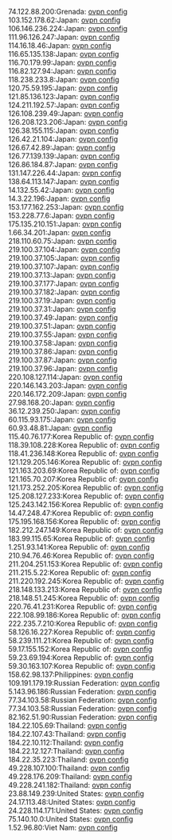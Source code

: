 74.122.88.200:Grenada: [ovpn config](vpn/74_122_88_200.ovpn)  
103.152.178.62:Japan: [ovpn config](vpn/103_152_178_62.ovpn)  
106.146.236.224:Japan: [ovpn config](vpn/106_146_236_224.ovpn)  
111.96.126.247:Japan: [ovpn config](vpn/111_96_126_247.ovpn)  
114.16.18.46:Japan: [ovpn config](vpn/114_16_18_46.ovpn)  
116.65.135.138:Japan: [ovpn config](vpn/116_65_135_138.ovpn)  
116.70.179.99:Japan: [ovpn config](vpn/116_70_179_99.ovpn)  
116.82.127.94:Japan: [ovpn config](vpn/116_82_127_94.ovpn)  
118.238.233.8:Japan: [ovpn config](vpn/118_238_233_8.ovpn)  
120.75.59.195:Japan: [ovpn config](vpn/120_75_59_195.ovpn)  
121.85.136.123:Japan: [ovpn config](vpn/121_85_136_123.ovpn)  
124.211.192.57:Japan: [ovpn config](vpn/124_211_192_57.ovpn)  
126.108.239.49:Japan: [ovpn config](vpn/126_108_239_49.ovpn)  
126.208.123.206:Japan: [ovpn config](vpn/126_208_123_206.ovpn)  
126.38.155.115:Japan: [ovpn config](vpn/126_38_155_115.ovpn)  
126.42.21.104:Japan: [ovpn config](vpn/126_42_21_104.ovpn)  
126.67.42.89:Japan: [ovpn config](vpn/126_67_42_89.ovpn)  
126.77.139.139:Japan: [ovpn config](vpn/126_77_139_139.ovpn)  
126.86.184.87:Japan: [ovpn config](vpn/126_86_184_87.ovpn)  
131.147.226.44:Japan: [ovpn config](vpn/131_147_226_44.ovpn)  
138.64.113.147:Japan: [ovpn config](vpn/138_64_113_147.ovpn)  
14.132.55.42:Japan: [ovpn config](vpn/14_132_55_42.ovpn)  
14.3.22.196:Japan: [ovpn config](vpn/14_3_22_196.ovpn)  
153.177.162.253:Japan: [ovpn config](vpn/153_177_162_253.ovpn)  
153.228.77.6:Japan: [ovpn config](vpn/153_228_77_6.ovpn)  
175.135.210.151:Japan: [ovpn config](vpn/175_135_210_151.ovpn)  
1.66.34.201:Japan: [ovpn config](vpn/1_66_34_201.ovpn)  
218.110.60.75:Japan: [ovpn config](vpn/218_110_60_75.ovpn)  
219.100.37.104:Japan: [ovpn config](vpn/219_100_37_104.ovpn)  
219.100.37.105:Japan: [ovpn config](vpn/219_100_37_105.ovpn)  
219.100.37.107:Japan: [ovpn config](vpn/219_100_37_107.ovpn)  
219.100.37.13:Japan: [ovpn config](vpn/219_100_37_13.ovpn)  
219.100.37.177:Japan: [ovpn config](vpn/219_100_37_177.ovpn)  
219.100.37.182:Japan: [ovpn config](vpn/219_100_37_182.ovpn)  
219.100.37.19:Japan: [ovpn config](vpn/219_100_37_19.ovpn)  
219.100.37.31:Japan: [ovpn config](vpn/219_100_37_31.ovpn)  
219.100.37.49:Japan: [ovpn config](vpn/219_100_37_49.ovpn)  
219.100.37.51:Japan: [ovpn config](vpn/219_100_37_51.ovpn)  
219.100.37.55:Japan: [ovpn config](vpn/219_100_37_55.ovpn)  
219.100.37.58:Japan: [ovpn config](vpn/219_100_37_58.ovpn)  
219.100.37.86:Japan: [ovpn config](vpn/219_100_37_86.ovpn)  
219.100.37.87:Japan: [ovpn config](vpn/219_100_37_87.ovpn)  
219.100.37.96:Japan: [ovpn config](vpn/219_100_37_96.ovpn)  
220.108.127.114:Japan: [ovpn config](vpn/220_108_127_114.ovpn)  
220.146.143.203:Japan: [ovpn config](vpn/220_146_143_203.ovpn)  
220.146.172.209:Japan: [ovpn config](vpn/220_146_172_209.ovpn)  
27.98.168.20:Japan: [ovpn config](vpn/27_98_168_20.ovpn)  
36.12.239.250:Japan: [ovpn config](vpn/36_12_239_250.ovpn)  
60.115.93.175:Japan: [ovpn config](vpn/60_115_93_175.ovpn)  
60.93.48.81:Japan: [ovpn config](vpn/60_93_48_81.ovpn)  
115.40.76.177:Korea Republic of: [ovpn config](vpn/115_40_76_177.ovpn)  
118.39.108.228:Korea Republic of: [ovpn config](vpn/118_39_108_228.ovpn)  
118.41.236.148:Korea Republic of: [ovpn config](vpn/118_41_236_148.ovpn)  
121.129.205.146:Korea Republic of: [ovpn config](vpn/121_129_205_146.ovpn)  
121.163.203.69:Korea Republic of: [ovpn config](vpn/121_163_203_69.ovpn)  
121.165.70.207:Korea Republic of: [ovpn config](vpn/121_165_70_207.ovpn)  
121.173.252.205:Korea Republic of: [ovpn config](vpn/121_173_252_205.ovpn)  
125.208.127.233:Korea Republic of: [ovpn config](vpn/125_208_127_233.ovpn)  
125.243.142.156:Korea Republic of: [ovpn config](vpn/125_243_142_156.ovpn)  
14.47.248.47:Korea Republic of: [ovpn config](vpn/14_47_248_47.ovpn)  
175.195.168.156:Korea Republic of: [ovpn config](vpn/175_195_168_156.ovpn)  
182.212.247.149:Korea Republic of: [ovpn config](vpn/182_212_247_149.ovpn)  
183.99.115.65:Korea Republic of: [ovpn config](vpn/183_99_115_65.ovpn)  
1.251.93.141:Korea Republic of: [ovpn config](vpn/1_251_93_141.ovpn)  
210.94.76.46:Korea Republic of: [ovpn config](vpn/210_94_76_46.ovpn)  
211.204.251.153:Korea Republic of: [ovpn config](vpn/211_204_251_153.ovpn)  
211.215.5.22:Korea Republic of: [ovpn config](vpn/211_215_5_22.ovpn)  
211.220.192.245:Korea Republic of: [ovpn config](vpn/211_220_192_245.ovpn)  
218.148.133.213:Korea Republic of: [ovpn config](vpn/218_148_133_213.ovpn)  
218.148.51.245:Korea Republic of: [ovpn config](vpn/218_148_51_245.ovpn)  
220.76.41.231:Korea Republic of: [ovpn config](vpn/220_76_41_231.ovpn)  
222.108.99.186:Korea Republic of: [ovpn config](vpn/222_108_99_186.ovpn)  
222.235.7.210:Korea Republic of: [ovpn config](vpn/222_235_7_210.ovpn)  
58.126.16.227:Korea Republic of: [ovpn config](vpn/58_126_16_227.ovpn)  
58.239.111.21:Korea Republic of: [ovpn config](vpn/58_239_111_21.ovpn)  
59.17.155.152:Korea Republic of: [ovpn config](vpn/59_17_155_152.ovpn)  
59.23.69.194:Korea Republic of: [ovpn config](vpn/59_23_69_194.ovpn)  
59.30.163.107:Korea Republic of: [ovpn config](vpn/59_30_163_107.ovpn)  
158.62.98.137:Philippines: [ovpn config](vpn/158_62_98_137.ovpn)  
109.191.179.19:Russian Federation: [ovpn config](vpn/109_191_179_19.ovpn)  
5.143.96.186:Russian Federation: [ovpn config](vpn/5_143_96_186.ovpn)  
77.34.103.58:Russian Federation: [ovpn config](vpn/77_34_103_58.ovpn)  
77.34.103.58:Russian Federation: [ovpn config](vpn/77_34_103_58.ovpn)  
82.162.51.90:Russian Federation: [ovpn config](vpn/82_162_51_90.ovpn)  
184.22.105.69:Thailand: [ovpn config](vpn/184_22_105_69.ovpn)  
184.22.107.43:Thailand: [ovpn config](vpn/184_22_107_43.ovpn)  
184.22.10.112:Thailand: [ovpn config](vpn/184_22_10_112.ovpn)  
184.22.12.127:Thailand: [ovpn config](vpn/184_22_12_127.ovpn)  
184.22.35.223:Thailand: [ovpn config](vpn/184_22_35_223.ovpn)  
49.228.107.100:Thailand: [ovpn config](vpn/49_228_107_100.ovpn)  
49.228.176.209:Thailand: [ovpn config](vpn/49_228_176_209.ovpn)  
49.228.241.182:Thailand: [ovpn config](vpn/49_228_241_182.ovpn)  
23.88.149.239:United States: [ovpn config](vpn/23_88_149_239.ovpn)  
24.17.113.48:United States: [ovpn config](vpn/24_17_113_48.ovpn)  
24.228.114.171:United States: [ovpn config](vpn/24_228_114_171.ovpn)  
75.140.10.0:United States: [ovpn config](vpn/75_140_10_0.ovpn)  
1.52.96.80:Viet Nam: [ovpn config](vpn/1_52_96_80.ovpn)  
